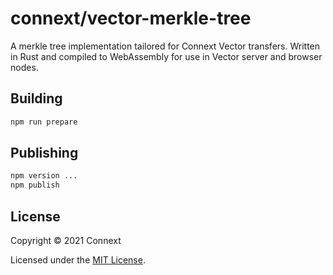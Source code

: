 # connext/vector-merkle-tree

A merkle tree implementation tailored for Connext Vector transfers. Written
in Rust and compiled to WebAssembly for use in Vector server and browser
nodes.

## Building

```sh
npm run prepare
```

## Publishing

```sh
npm version ...
npm publish
```

## License

Copyright &copy; 2021 Connext

Licensed under the [MIT License](./LICENSE).
